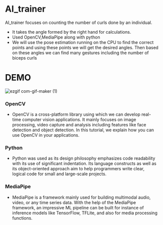 # AI_trainer
AI_trainer focuses on counting the number of curls done by an individual.
- It takes the angle formed by the right hand for calculations. 
- Used OpenCV,MediaPipe along with python
- We will use the pose estimation running on the CPU to find the correct points and using these points we will get the desired angles. Then based on these angles we can find many gestures including the number of biceps curls
# DEMO

![ezgif com-gif-maker (1)](https://user-images.githubusercontent.com/93571457/191872646-829c3dae-6b2d-4010-8fb0-821b9ddaf55e.gif)

### OpenCV 
- OpenCV is a cross-platform library using which we can develop real-time computer vision applications.
  It mainly focuses on image processing, video capture and analysis including features like face detection and object
  detection. In this tutorial, we explain how you can use OpenCV in your applications.
  
 ### Python
 - Python was used as its design philosophy emphasizes code
   readability with its use of significant indentation. Its language constructs as well as its object-oriented approach aim
   to help programmers write clear, logical code for small and large-scale projects.
 ### MediaPipe 
 - MediaPipe is a framework mainly used for building multimodal audio, video, or any time series data.
With the help of the MediaPipe framework, an impressive ML pipeline can be built for instance of inference models
like TensorFlow, TFLite, and also for media processing functions.


